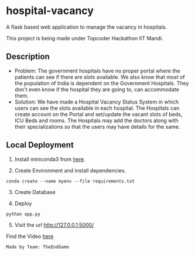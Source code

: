 # hospital-vacancy

A flask based web application to manage the vacancy in hospitals.

This project is being made under Topcoder Hackathon IIT Mandi.

## Description
- Problem:
    The government hospitals have no proper portal where the patients can see if there are slots available.
    We also know that most of the population of India is dependent on the Government Hospitals.
    They don't even know if the hospital they are going to, can accommodate them.
-  Solution:
    We have made a Hospital Vacancy Status System in which users can see the slots available in each hospital.
    The Hospitals can create account on the Portal and set/update the vacant slots of beds, ICU Beds and rooms.
    The Hospitals may add the doctors along with their specializations so that the users may have details for the same.

## Local Deployment

1. Install miniconda3 from [here](https://docs.conda.io/en/latest/miniconda.html).

2. Create Environment and install dependencies.

```console
conda create --name myenv --file requirements.txt
```

3. Create Database

4. Deploy

```console
python app.py
```

5. Visit the url http://127.0.0.1:5000/



Find the Video [here](https://drive.google.com/file/d/1YbCvxaowvDqgXdBPh4LjKy7DQUsCyOl4/view?usp=sharing)

``` Made by Team: TheEndGame ```
